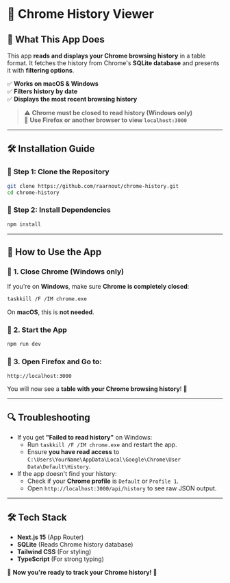 # 🚀 Chrome History Viewer

## 📌 What This App Does
This app **reads and displays your Chrome browsing history** in a table format.
It fetches the history from Chrome's **SQLite database** and presents it with **filtering options**.

✅ **Works on macOS & Windows**  
✅ **Filters history by date**  
✅ **Displays the most recent browsing history**  

> ⚠️ **Chrome must be closed to read history (Windows only)**  
> 🦊 **Use Firefox or another browser to view `localhost:3000`**

---

## 🛠️ **Installation Guide**

### 🔹 **Step 1: Clone the Repository**
```bash
git clone https://github.com/raarnout/chrome-history.git
cd chrome-history
```

### 🔹 **Step 2: Install Dependencies**
```bash
npm install
```

---

## 🚀 **How to Use the App**

### 🔹 **1. Close Chrome (Windows only)**
If you're on **Windows**, make sure **Chrome is completely closed**:
```bash
taskkill /F /IM chrome.exe
```

On **macOS**, this is **not needed**.

### 🔹 **2. Start the App**
```bash
npm run dev
```

### 🔹 **3. Open Firefox and Go to:**
```
http://localhost:3000
```

You will now see a **table with your Chrome browsing history**! 🎉  

---

## 🔍 **Troubleshooting**
- If you get **"Failed to read history"** on Windows:
  - Run `taskkill /F /IM chrome.exe` and restart the app.
  - Ensure **you have read access** to `C:\Users\YourName\AppData\Local\Google\Chrome\User Data\Default\History`.
- If the app doesn't find your history:
  - Check if your **Chrome profile** is `Default` or `Profile 1`.
  - Open `http://localhost:3000/api/history` to see raw JSON output.

---

## 🛠️ **Tech Stack**
- **Next.js 15** (App Router)
- **SQLite** (Reads Chrome history database)
- **Tailwind CSS** (For styling)
- **TypeScript** (For strong typing)

📌 **Now you're ready to track your Chrome history! 🚀**

